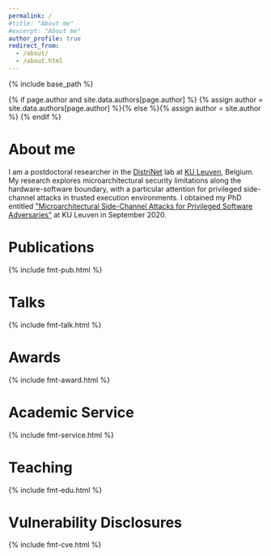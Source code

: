 ```yaml
---
permalink: /
#title: "About me"
#excerpt: "About me"
author_profile: true
redirect_from: 
  - /about/
  - /about.html
---
```

{% include base_path %}

{% if page.author and site.data.authors[page.author] %}
  {% assign author = site.data.authors[page.author] %}{% else %}{% assign author = site.author %}
{% endif %}

# About me

I am a postdoctoral researcher in the 
[DistriNet](https://distrinet.cs.kuleuven.be/)
lab at [KU Leuven](https://www.kuleuven.be/english/), Belgium.
My research explores microarchitectural security limitations along the
hardware-software boundary, with a particular attention for privileged
side-channel attacks in trusted execution environments.
I obtained my PhD entitled ["Microarchitectural Side-Channel Attacks for Privileged
Software Adversaries"](https://jovanbulck.github.io/files/phd-thesis.pdf)
at KU Leuven in September 2020.

<a name="pubs"></a>
# Publications

{% include fmt-pub.html %}

<a name="talks"></a>
# Talks

{% include fmt-talk.html %}

<a name="awards"></a>
# Awards

{% include fmt-award.html %}

<a name="service"></a>
# Academic Service

{% include fmt-service.html %}

<a name="teaching"></a>
# Teaching

{% include fmt-edu.html %}

<a name="cve"></a>
# Vulnerability Disclosures

{% include fmt-cve.html %}
